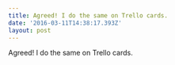 ```yaml
---
title: Agreed! I do the same on Trello cards.
date: '2016-03-11T14:38:17.393Z'
layout: post
---
```

Agreed! I do the same on Trello cards.
